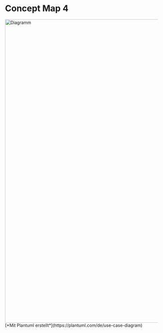 # Concept Map 4

<img src="/assets/concept_map_4.png" alt="Diagramm" width="1000"/> 
[*Mit Plantuml erstellt*](https://plantuml.com/de/use-case-diagram)
